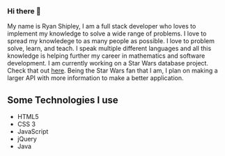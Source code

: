 ### Hi there 👋 
My name is Ryan Shipley, I am a full stack developer who loves to implement my knowledge to solve a wide range of problems. I love to spread my knowledege to as many people as possible. I love to problem solve, learn, and teach. I speak multiple different languages and all this knowledge is helping further my career in mathematics and software development. I am currently working on a Star Wars database project. Check that out [here](https://github.com/ryanshipley/StarWars-Character-DB). Being the Star Wars fan that I am, I plan on making a larger API with more information to make a better application. 

## Some Technologies I use
- HTML5
- CSS 3
- JavaScript
- jQuery
- Java

<!--
**ryanshipley/ryanshipley** is a ✨ _special_ ✨ repository because its `README.md` (this file) appears on your GitHub profile.

Here are some ideas to get you started:

- 🔭 I’m currently working on ...
- 🌱 I’m currently learning ...
- 👯 I’m looking to collaborate on ...
- 🤔 I’m looking for help with ...
- 💬 Ask me about ...
- 📫 How to reach me: ...
- 😄 Pronouns: ...
- ⚡ Fun fact: ...
-->
